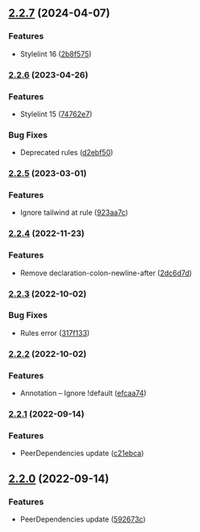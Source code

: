 ## [2.2.7](https://github.com/ravorona/stylelint-config/compare/2.2.6...2.2.7) (2024-04-07)


### Features

* Stylelint 16 ([2b8f575](https://github.com/ravorona/stylelint-config/commit/2b8f575470d1facd4d9a8122e644beb13b3a8c0f))

### [2.2.6](https://github.com/ravorona/stylelint-config/compare/2.2.5...2.2.6) (2023-04-26)


### Features

* Stylelint 15 ([74762e7](https://github.com/ravorona/stylelint-config/commit/74762e78ce822944e60899f4bf1c7e8ab9f4ec09))


### Bug Fixes

* Deprecated rules ([d2ebf50](https://github.com/ravorona/stylelint-config/commit/d2ebf50463d5e332d9c70f78b363089661b2a056))

### [2.2.5](https://github.com/ravorona/stylelint-config/compare/2.2.4...2.2.5) (2023-03-01)


### Features

* Ignore tailwind at rule ([923aa7c](https://github.com/ravorona/stylelint-config/commit/923aa7ce071003e6186826da69b3d2fb01b9c445))

### [2.2.4](https://github.com/ravorona/stylelint-config/compare/2.2.3...2.2.4) (2022-11-23)


### Features

* Remove declaration-colon-newline-after ([2dc6d7d](https://github.com/ravorona/stylelint-config/commit/2dc6d7d8c5f217813313733067e3bc5eadc9f9de))

### [2.2.3](https://github.com/ravorona/stylelint-config/compare/2.2.2...2.2.3) (2022-10-02)


### Bug Fixes

* Rules error ([317f133](https://github.com/ravorona/stylelint-config/commit/317f1336ce8c8a6ada9a0d1fb0977ed71534ffa9))

### [2.2.2](https://github.com/ravorona/stylelint-config/compare/2.2.1...2.2.2) (2022-10-02)


### Features

* Annotation – Ignore !default ([efcaa74](https://github.com/ravorona/stylelint-config/commit/efcaa74e485abbf94a880215650bb79663eb2c3f))

### [2.2.1](https://github.com/ravorona/stylelint-config/compare/2.2.0...2.2.1) (2022-09-14)


### Features

* PeerDependencies update ([c21ebca](https://github.com/ravorona/stylelint-config/commit/c21ebca62413b15c3e84bca2a3b7cb34de25953b))

## [2.2.0](https://github.com/ravorona/stylelint-config/compare/2.1.3...2.2.0) (2022-09-14)


### Features

* PeerDependencies update ([592673c](https://github.com/ravorona/stylelint-config/commit/592673cda31e426a3150b73cd0b9ace7faa293f8))

